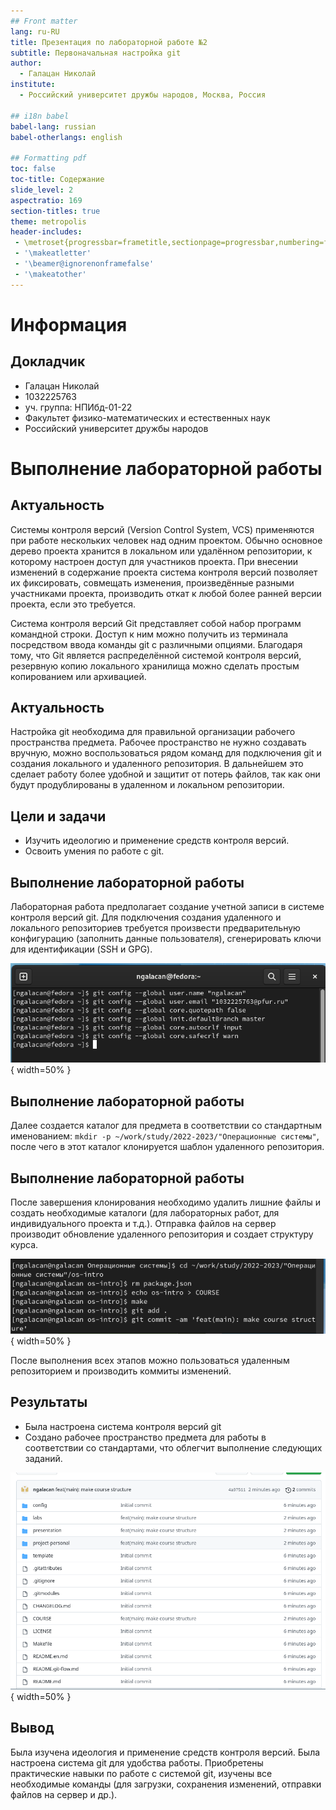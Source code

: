 ```yaml
---
## Front matter
lang: ru-RU
title: Презентация по лабораторной работе №2
subtitle: Первоначальная настройка git
author:
  - Галацан Николай
institute:
  - Российский университет дружбы народов, Москва, Россия

## i18n babel
babel-lang: russian
babel-otherlangs: english

## Formatting pdf
toc: false
toc-title: Содержание
slide_level: 2
aspectratio: 169
section-titles: true
theme: metropolis
header-includes:
 - \metroset{progressbar=frametitle,sectionpage=progressbar,numbering=fraction}
 - '\makeatletter'
 - '\beamer@ignorenonframefalse'
 - '\makeatother'
---
```


# Информация

## Докладчик

  * Галацан Николай
  * 1032225763
  * уч. группа: НПИбд-01-22
  * Факультет физико-математических и естественных наук
  * Российский университет дружбы народов

# Выполнение лабораторной работы

## Актуальность

Системы контроля версий (Version Control System, VCS) применяются при работе нескольких человек над одним проектом. Обычно основное дерево проекта хранится в локальном или удалённом репозитории, к которому настроен доступ для участников проекта. При внесении изменений в содержание проекта система контроля версий позволяет их фиксировать, совмещать изменения, произведённые разными участниками проекта, производить откат к любой более ранней версии проекта, если это требуется.


Система контроля версий Git представляет собой набор программ командной строки. Доступ к ним можно получить из терминала посредством ввода команды git с различными опциями.
Благодаря тому, что Git является распределённой системой контроля версий, резервную копию локального хранилища можно сделать простым копированием или архивацией.

## Актуальность

Настройка git необходима для правильной организации рабочего пространства предмета. Рабочее пространство не нужно создавать вручную, можно воспользоваться рядом команд для подключения git и создания локального и удаленного репозитория. В дальнейшем это сделает работу более удобной и защитит от потерь файлов, так как они будут продублированы в удаленном и локальном репозитории.

## Цели и задачи

 * Изучить идеологию и применение средств контроля версий.
 * Освоить умения по работе с git.

## Выполнение лабораторной работы

Лабораторная работа предполагает создание учетной записи в системе контроля версий git. Для подключения создания удаленного и локального репозиториев требуется произвести предварительную конфигурацию (заполнить данные пользователя), сгенерировать ключи для идентификации (SSH и GPG).

![](./image/12.png){ width=50% }


## Выполнение лабораторной работы

Далее создается каталог для предмета в соответствии со стандартным именованием: `mkdir -p ~/work/study/2022-2023/"Операционные системы"`, после чего в этот каталог клонируется шаблон удаленного репозитория.

## Выполнение лабораторной работы

После завершения клонирования необходимо удалить лишние файлы и создать необходимые каталоги (для лабораторных работ, для индивидуального проекта и т.д.). Отправка файлов на сервер производит обновление удаленного репозитория и создает структуру курса.

![](./image/8.png){ width=50% }

 После выполнения всех этапов можно пользоваться удаленным репозиторием и производить коммиты изменений.

## Результаты

* Была настроена система контроля версий git 
* Создано рабочее пространство предмета для работы в соответствии со стандартами, что облегчит выполнение следующих заданий.

![](./image/9.png){ width=50% }


## Вывод

Была изучена идеология и применение средств контроля версий. Была настроена система git для удобства работы. Приобретены практические навыки по работе с системой
git, изучены все необходимые команды (для загрузки, сохранения изменений, отправки файлов на сервер и др.).


